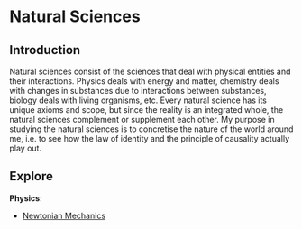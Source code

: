 # Natural Sciences
## Introduction
Natural sciences consist of the sciences that deal with physical entities and their interactions. Physics deals with energy and matter, chemistry deals with changes in substances due to interactions between substances, biology deals with living organisms, etc. Every natural science has its unique axioms and scope, but since the reality is an integrated whole, the natural sciences complement or supplement each other. My purpose in studying the natural sciences is to concretise the nature of the world around me, i.e. to see how the law of identity and the principle of causality actually play out.

## Explore
**Physics**:

- [Newtonian Mechanics](https://pranigopu.github.io/natural-sciences/newtonian-mechanics)